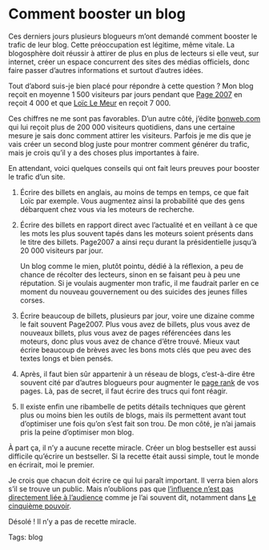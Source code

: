 # Comment booster un blog

Ces derniers jours plusieurs blogueurs m’ont demandé comment booster le trafic de leur blog. Cette préoccupation est légitime, même vitale. La blogosphère doit réussir à attirer de plus en plus de lecteurs si elle veut, sur internet, créer un espace concurrent des sites des médias officiels, donc faire passer d’autres informations et surtout d’autres idées.

Tout d’abord suis-je bien placé pour répondre à cette question ? Mon blog reçoit en moyenne 1 500 visiteurs par jours pendant que [Page 2007](http://www.page2007.com/) en reçoit 4 000 et que [Loïc Le Meur](http://loiclemeur.com/france/) en reçoit 7 000.

Ces chiffres ne me sont pas favorables. D’un autre côté, j’édite [bonweb.com](http://www.bonweb.com) qui lui reçoit plus de 200 000 visiteurs quotidiens, dans une certaine mesure je sais donc comment attirer les visiteurs. Parfois je me dis que je vais créer un second blog juste pour montrer comment générer du trafic, mais je crois qu’il y a des choses plus importantes à faire.

En attendant, voici quelques conseils qui ont fait leurs preuves pour booster le trafic d’un site.

1. Écrire des billets en anglais, au moins de temps en temps, ce que fait Loïc par exemple. Vous augmentez ainsi la probabilité que des gens débarquent chez vous via les moteurs de recherche.

2. Écrire des billets en rapport direct avec l’actualité et en veillant à ce que les mots les plus souvent tapés dans les moteurs soient présents dans le titre des billets. Page2007 a ainsi reçu durant la présidentielle jusqu’à 20 000 visiteurs par jour.

    Un blog comme le mien, plutôt pointu, dédié à la réflexion, a peu de chance de récolter des lecteurs, sinon en se faisant peu à peu une réputation. Si je voulais augmenter mon trafic, il me faudrait parler en ce moment du nouveau gouvernement ou des suicides des jeunes filles corses.

3. Écrire beaucoup de billets, plusieurs par jour, voire une dizaine comme le fait souvent Page2007. Plus vous avez de billets, plus vous avez de nouveaux billets, plus vous avez de pages référencées dans les moteurs, donc plus vous avez de chance d’être trouvé. Mieux vaut écrire beaucoup de brèves avec les bons mots clés que peu avec des textes longs et bien pensés.

4. Après, il faut bien sûr appartenir à un réseau de blogs, c’est-à-dire être souvent cité par d’autres blogueurs pour augmenter le [page rank](http://fr.wikipedia.org/wiki/PageRank) de vos pages. Là, pas de secret, il faut écrire des trucs qui font réagir.

5. Il existe enfin une ribambelle de petits détails techniques que gèrent plus ou moins bien les outils de blogs, mais ils permettent avant tout d’optimiser une fois qu’on s’est fait son trou. De mon côté, je n’ai jamais pris la peine d’optimiser mon blog.

À part ça, il n’y a aucune recette miracle. Créer un blog bestseller est aussi difficile qu’écrire un bestseller. Si la recette était aussi simple, tout le monde en écrirait, moi le premier.

Je crois que chacun doit écrire ce qui lui paraît important. Il verra bien alors s’il se trouve un public. Mais n’oublions pas que [l’influence n’est pas directement liée à l’audience](http://blog.tcrouzet.com/2007/03/13/thierry-vedel-le-sceptique/) comme je l’ai souvent dit, notamment dans [Le cinquième pouvoir](http://blog.tcrouzet.com/le-cinquieme-pouvoir/).

Désolé ! Il n’y a pas de recette miracle.

Tags: blog
